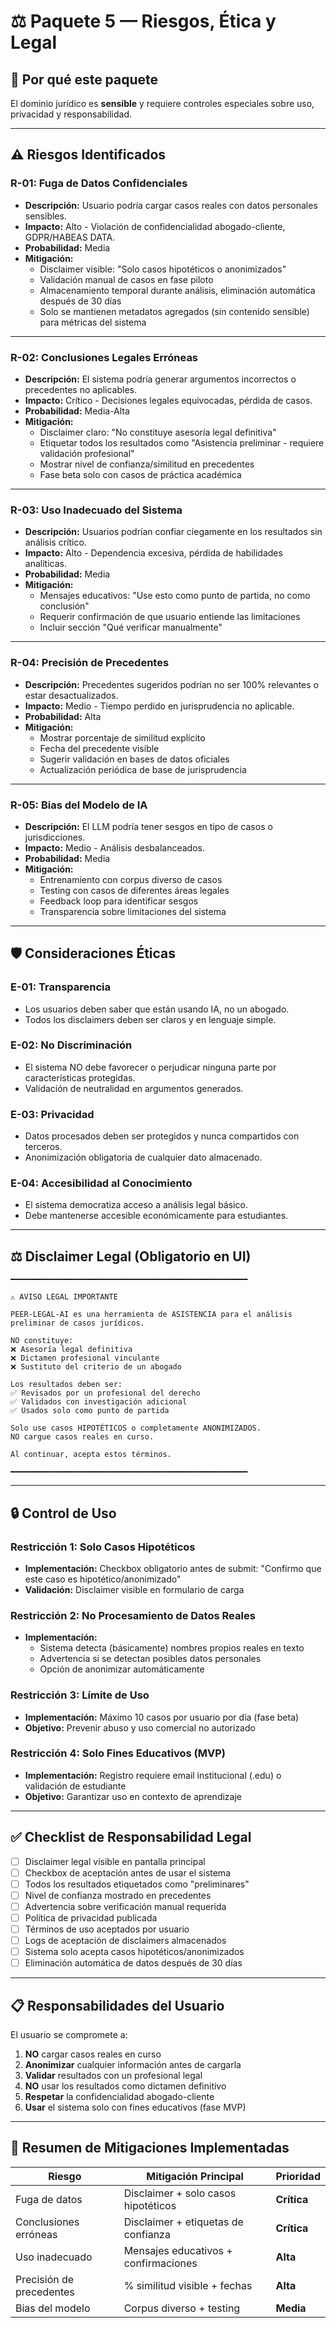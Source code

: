 # ⚖️ Paquete 5 — Riesgos, Ética y Legal

## 🎯 Por qué este paquete

El dominio jurídico es **sensible** y requiere controles especiales sobre uso, privacidad y responsabilidad.

---

## ⚠️ Riesgos Identificados

### **R-01: Fuga de Datos Confidenciales**

- **Descripción:** Usuario podría cargar casos reales con datos personales sensibles.
- **Impacto:** Alto - Violación de confidencialidad abogado-cliente, GDPR/HABEAS DATA.
- **Probabilidad:** Media
- **Mitigación:**
  - Disclaimer visible: "Solo casos hipotéticos o anonimizados"
  - Validación manual de casos en fase piloto
  - Almacenamiento temporal durante análisis, eliminación automática después de 30 días
  - Solo se mantienen metadatos agregados (sin contenido sensible) para métricas del sistema

---

### **R-02: Conclusiones Legales Erróneas**

- **Descripción:** El sistema podría generar argumentos incorrectos o precedentes no aplicables.
- **Impacto:** Crítico - Decisiones legales equivocadas, pérdida de casos.
- **Probabilidad:** Media-Alta
- **Mitigación:**
  - Disclaimer claro: "No constituye asesoría legal definitiva"
  - Etiquetar todos los resultados como "Asistencia preliminar - requiere validación profesional"
  - Mostrar nivel de confianza/similitud en precedentes
  - Fase beta solo con casos de práctica académica

---

### **R-03: Uso Inadecuado del Sistema**

- **Descripción:** Usuarios podrían confiar ciegamente en los resultados sin análisis crítico.
- **Impacto:** Alto - Dependencia excesiva, pérdida de habilidades analíticas.
- **Probabilidad:** Media
- **Mitigación:**
  - Mensajes educativos: "Use esto como punto de partida, no como conclusión"
  - Requerir confirmación de que usuario entiende las limitaciones
  - Incluir sección "Qué verificar manualmente"

---

### **R-04: Precisión de Precedentes**

- **Descripción:** Precedentes sugeridos podrían no ser 100% relevantes o estar desactualizados.
- **Impacto:** Medio - Tiempo perdido en jurisprudencia no aplicable.
- **Probabilidad:** Alta
- **Mitigación:**
  - Mostrar porcentaje de similitud explícito
  - Fecha del precedente visible
  - Sugerir validación en bases de datos oficiales
  - Actualización periódica de base de jurisprudencia

---

### **R-05: Bias del Modelo de IA**

- **Descripción:** El LLM podría tener sesgos en tipo de casos o jurisdicciones.
- **Impacto:** Medio - Análisis desbalanceados.
- **Probabilidad:** Media
- **Mitigación:**
  - Entrenamiento con corpus diverso de casos
  - Testing con casos de diferentes áreas legales
  - Feedback loop para identificar sesgos
  - Transparencia sobre limitaciones del sistema

---

## 🛡️ Consideraciones Éticas

### **E-01: Transparencia**
- Los usuarios deben saber que están usando IA, no un abogado.
- Todos los disclaimers deben ser claros y en lenguaje simple.

### **E-02: No Discriminación**
- El sistema NO debe favorecer o perjudicar ninguna parte por características protegidas.
- Validación de neutralidad en argumentos generados.

### **E-03: Privacidad**
- Datos procesados deben ser protegidos y nunca compartidos con terceros.
- Anonimización obligatoria de cualquier dato almacenado.

### **E-04: Accesibilidad al Conocimiento**
- El sistema democratiza acceso a análisis legal básico.
- Debe mantenerse accesible económicamente para estudiantes.

---

## ⚖️ Disclaimer Legal (Obligatorio en UI)

```
━━━━━━━━━━━━━━━━━━━━━━━━━━━━━━━━━━━━━━━━━━━━━━━━━━━━━

⚠️ AVISO LEGAL IMPORTANTE

PEER-LEGAL-AI es una herramienta de ASISTENCIA para el análisis 
preliminar de casos jurídicos. 

NO constituye:
❌ Asesoría legal definitiva
❌ Dictamen profesional vinculante
❌ Sustituto del criterio de un abogado

Los resultados deben ser:
✅ Revisados por un profesional del derecho
✅ Validados con investigación adicional
✅ Usados solo como punto de partida

Solo use casos HIPOTÉTICOS o completamente ANONIMIZADOS.
NO cargue casos reales en curso.

Al continuar, acepta estos términos.

━━━━━━━━━━━━━━━━━━━━━━━━━━━━━━━━━━━━━━━━━━━━━━━━━━━━━
```

---

## 🔒 Control de Uso

### **Restricción 1: Solo Casos Hipotéticos**
- **Implementación:** Checkbox obligatorio antes de submit: "Confirmo que este caso es hipotético/anonimizado"
- **Validación:** Disclaimer visible en formulario de carga

### **Restricción 2: No Procesamiento de Datos Reales**
- **Implementación:** 
  - Sistema detecta (básicamente) nombres propios reales en texto
  - Advertencia si se detectan posibles datos personales
  - Opción de anonimizar automáticamente

### **Restricción 3: Límite de Uso**
- **Implementación:** Máximo 10 casos por usuario por día (fase beta)
- **Objetivo:** Prevenir abuso y uso comercial no autorizado

### **Restricción 4: Solo Fines Educativos (MVP)**
- **Implementación:** Registro requiere email institucional (.edu) o validación de estudiante
- **Objetivo:** Garantizar uso en contexto de aprendizaje

---

## ✅ Checklist de Responsabilidad Legal

- [ ] Disclaimer legal visible en pantalla principal
- [ ] Checkbox de aceptación antes de usar el sistema
- [ ] Todos los resultados etiquetados como "preliminares"
- [ ] Nivel de confianza mostrado en precedentes
- [ ] Advertencia sobre verificación manual requerida
- [ ] Política de privacidad publicada
- [ ] Términos de uso aceptados por usuario
- [ ] Logs de aceptación de disclaimers almacenados
- [ ] Sistema solo acepta casos hipotéticos/anonimizados
- [ ] Eliminación automática de datos después de 30 días

---

## 📋 Responsabilidades del Usuario

El usuario se compromete a:

1. **NO** cargar casos reales en curso
2. **Anonimizar** cualquier información antes de cargarla
3. **Validar** resultados con un profesional legal
4. **NO** usar los resultados como dictamen definitivo
5. **Respetar** la confidencialidad abogado-cliente
6. **Usar** el sistema solo con fines educativos (fase MVP)

---

## 🎯 Resumen de Mitigaciones Implementadas

| Riesgo | Mitigación Principal | Prioridad |
|--------|---------------------|-----------|
| Fuga de datos | Disclaimer + solo casos hipotéticos | **Crítica** |
| Conclusiones erróneas | Disclaimer + etiquetas de confianza | **Crítica** |
| Uso inadecuado | Mensajes educativos + confirmaciones | **Alta** |
| Precisión de precedentes | % similitud visible + fechas | **Alta** |
| Bias del modelo | Corpus diverso + testing | **Media** |

